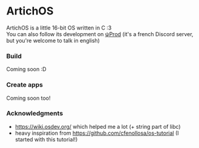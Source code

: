 # ArtichOS
ArtichOS is a little 16-bit OS written in C :3  
You can also follow its development on [ψProd](https://discord.gg/hS4VgSTumn) (it's a french Discord server, but you're welcome to talk in english)

### Build

Coming soon :D

### Create apps

Coming soon too!

### Acknowledgments

- https://wiki.osdev.org/ which helped me a lot (+ string part of libc)
- heavy inspiration from https://github.com/cfenollosa/os-tutorial (I started with this tutorial!)
